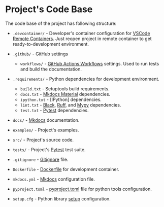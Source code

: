 # Project's Code Base

The code base of the project has following structure:

* `.devcontainer/` - Developer's container configuration for 
  [VSCode Remote Containers][Remote Containers]. Just reopen
  project in remote container to get ready-to-development
  environment.
* `.github/` - GitHub settings

    * `workflows/` - [GitHub Actions Workflows][GitHub Workflows] settings.
      Used to run tests and build the documentation.

* `.requirements/` - Python dependencies for development environment.

    * `build.txt` - Setuptools build requirements.
    * `docs.txt` - [Mkdocs Material][Mkdocs Material] dependencies.
    * `ipython.txt` - [IPython] dependencies.
    * `lint.txt` - [Black][Black], [Ruff][Ruff], and [Mypy][Mypy] dependencies.
    * `test.txt` - [Pytest][Pytest] dependencies.

* `docs/` - [Mkdocs][Mkdocs] documentation.
* `examples/` - Project's examples.
* `src/` - Project's source code.
* `tests/` - Project's [Pytest][Pytest] test suite.
* `.gitignore` - [Gitignore][Gitignore] file.
* `Dockerfile` - [Dockerfile][Dockerfile] for development container.
* `mkdocs.yml` - [Mkdocs][Mkdocs] configuration file.
* `pyproject.toml` - [pyproject.toml][Pyproject] file for python tools configuration.
* `setup.cfg` - Python library [setup][Setup] configuration.

[Remote Containers]: https://marketplace.visualstudio.com/items?itemName=ms-vscode-remote.remote-containers
[GitHub Workflows]: https://docs.github.com/en/actions/using-workflows
[Mkdocs]: https://www.mkdocs.org
[Mkdocs Material]: https://squidfunk.github.io/mkdocs-material/
[Black]: https://black.readthedocs.io/en/stable
[Ruff]: https://github.com/charliermarsh/ruff
[Mypy]: https://mypy.readthedocs.io/en/stable/
[Pytest]: https://docs.pytest.org/
[Dockerfile]: https://docs.docker.com/engine/reference/builder/
[Gitignore]: https://git-scm.com/docs/gitignore
[Pyproject]: https://pip.pypa.io/en/stable/reference/build-system/pyproject-toml/
[Setup]: https://docs.python.org/3/distutils/configfile.html